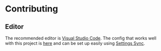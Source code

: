 # Contributing

## Editor

The recommended editor is [Visual Studio Code](https://code.visualstudio.com/). The config that works well with this project is [here](https://gist.github.com/gkubisa/331ba8b586720f3f0af353c666eb3b7d) and can be set up easily using [Settings Sync](https://marketplace.visualstudio.com/items?itemName=Shan.code-settings-sync).
